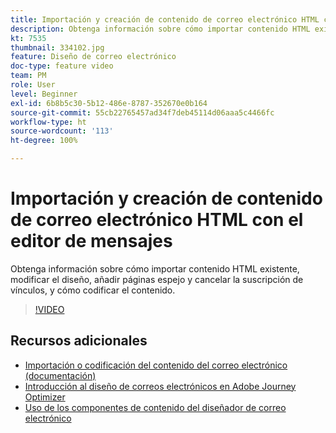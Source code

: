 ```yaml
---
title: Importación y creación de contenido de correo electrónico HTML con el editor de mensajes
description: Obtenga información sobre cómo importar contenido HTML existente, modificar el diseño, añadir páginas espejo y cancelar la suscripción de vínculos, y cómo codificar el contenido.
kt: 7535
thumbnail: 334102.jpg
feature: Diseño de correo electrónico
doc-type: feature video
team: PM
role: User
level: Beginner
exl-id: 6b8b5c30-5b12-486e-8787-352670e0b164
source-git-commit: 55cb22765457ad34f7deb45114d06aaa5c4466fc
workflow-type: ht
source-wordcount: '113'
ht-degree: 100%

---
```


# Importación y creación de contenido de correo electrónico HTML con el editor de mensajes

Obtenga información sobre cómo importar contenido HTML existente, modificar el diseño, añadir páginas espejo y cancelar la suscripción de vínculos, y cómo codificar el contenido.

>[!VIDEO](https://video.tv.adobe.com/v/334102?quality=12)

## Recursos adicionales

* [Importación o codificación del contenido del correo electrónico (documentación)](https://experienceleague.adobe.com/docs/journey-optimizer/using/create-messages/email-designer/existing-content.html?lang=es)
* [Introducción al diseño de correos electrónicos en Adobe Journey Optimizer](https://experienceleague.adobe.com/docs/journey-optimizer/using/create-messages/email-designer/design-emails.html?lang=es)
* [Uso de los componentes de contenido del diseñador de correo electrónico](https://experienceleague.adobe.com/docs/journey-optimizer/using/create-messages/email-designer/design-emails.html?lang=es)

